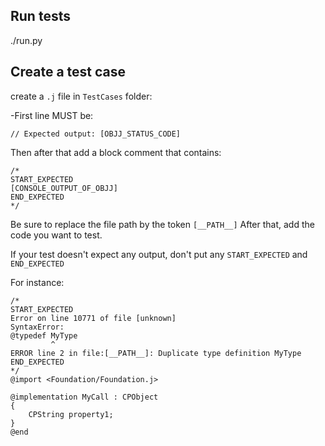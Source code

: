 ## Run tests

./run.py


## Create a test case

create a `.j` file in `TestCases` folder:

-First line MUST be:

    // Expected output: [OBJJ_STATUS_CODE]


Then after that add a block comment that contains:

    /*
    START_EXPECTED
    [CONSOLE_OUTPUT_OF_OBJJ]
    END_EXPECTED
    */


Be sure to replace the file path by the token `[__PATH__]` After that, add the code you want to test.

If your test doesn't expect any output, don't put any `START_EXPECTED` and `END_EXPECTED`


For instance:

    /*
    START_EXPECTED
    Error on line 10771 of file [unknown]
    SyntaxError:
    @typedef MyType
             ^
    ERROR line 2 in file:[__PATH__]: Duplicate type definition MyType
    END_EXPECTED
    */
    @import <Foundation/Foundation.j>

    @implementation MyCall : CPObject
    {
        CPString property1;
    }
    @end
